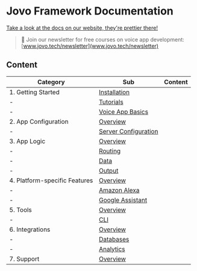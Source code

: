 # Jovo Framework Documentation

[Take a look at the docs on our website, they're prettier there!](https://www.jovo.tech/framework/docs/)

> 🚀 Join our newsletter for free courses on voice app development: [www.jovo.tech/newsletter](www.jovo.tech/newsletter) 

## Content

Category | Sub | Content
------------ | ------------- | -------------
1. Getting Started | [Installation](https://github.com/jovotech/jovo-framework-nodejs/tree/master/docs/01_getting-started) |
 - | [Tutorials](https://github.com/jovotech/jovo-framework-nodejs/tree/master/docs/01_getting-started/tutorials.md) |
 - | [Voice App Basics](https://github.com/jovotech/jovo-framework-nodejs/tree/master/docs/01_getting-started/voice-app-basics.md) |
2. App Configuration | [Overview](https://github.com/jovotech/jovo-framework-nodejs/tree/master/docs/02_app-configuration) |
 - | [Server Configuration](https://github.com/jovotech/jovo-framework-nodejs/tree/master/docs/02_app-configuration/server) |
3. App Logic | [Overview](https://github.com/jovotech/jovo-framework-nodejs/tree/master/docs/03_app-logic) |
 - | [Routing](https://github.com/jovotech/jovo-framework-nodejs/tree/master/docs/03_app-logic/routing) |
 - | [Data](https://github.com/jovotech/jovo-framework-nodejs/tree/master/docs/03_app-logic/data) |
 - | [Output](https://github.com/jovotech/jovo-framework-nodejs/tree/master/docs/03_app-logic/output) |
4. Platform-specific Features | [Overview](https://github.com/jovotech/jovo-framework-nodejs/tree/master/docs/04_platform-specifics) |
 - | [Amazon Alexa](https://github.com/jovotech/jovo-framework-nodejs/tree/master/docs/04_platform-specifics/amazon-alexa) |
 - | [Google Assistant](https://github.com/jovotech/jovo-framework-nodejs/tree/master/docs/04_platform-specifics/google-assistant) |
5. Tools | [Overview](https://github.com/jovotech/jovo-framework-nodejs/tree/master/docs/05_tools) |
 - | [CLI](https://github.com/jovotech/jovo-framework-nodejs/tree/master/docs/05_tools/cli) |
6. Integrations | [Overview](https://github.com/jovotech/jovo-framework-nodejs/tree/master/docs/06_integrations) |
 - | [Databases](https://github.com/jovotech/jovo-framework-nodejs/tree/master/docs/06_integrations/databases) |
 - | [Analytics](https://github.com/jovotech/jovo-framework-nodejs/tree/master/docs/06_integrations/analytics) |
7. Support | [Overview](https://github.com/jovotech/jovo-framework-nodejs/tree/master/docs/07_support) |
